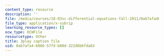```yaml
---
content_type: resource
description: ''
file: /media/courses/18-03sc-differential-equations-fall-2011/0ab7afa4608657fdb80d322d6b6fda63_R_8beV_gXHc.vtt
file_type: application/x-subrip
learning_resource_types: []
ocw_type: OCWFile
resourcetype: Other
title: 3play caption file
uid: 0ab7afa4-6086-57fd-b80d-322d6b6fda63
---
```


